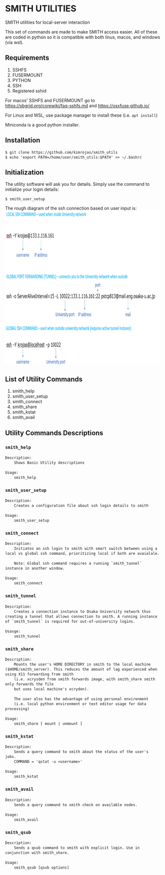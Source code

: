 # SMITH UTILITIES
SMITH utilities for local-server interaction

This set of commands are made to make SMITH access easier. All of these are coded in python so it is compatible with both linux, macos, and windows (via wsl).

## Requirements
1. SSHFS
2. FUSERMOUNT
3. PYTHON
4. SSH
5. Registered sshid 

For macos' SSHFS and FUSERMOUNT go to https://sbgrid.org/corewiki/faq-sshfs.md and https://osxfuse.github.io/

For Linux and WSL, use package manager to install these (i.e. `apt install`)

Miniconda is a good python installer.  

## Installation
```
$ git clone https://github.com/kimrojas/smith_utils
$ echo 'export PATH=/home/user/smith_utils:$PATH' >> ~/.bashrc
```

## Initialization
The utility software will ask you for details. Simply use the command to initialize your login details:
```
$ smith_user_setup
```

The rough diagram of the ssh connection based on user input is:  
<img src="img/sshcommandmap.PNG" alt="Diagram" width="800" height="500">
<!-- ![Diagram](img/sshcommandmap.PNG | width=100) -->

## List of Utility Commands
1. smith_help
2. smith_user_setup
3. smith_connect
4. smith_share
5. smith_kstat
6. smith_avail

## Utility Commands Descriptions
### `smith_help`
    Description:
        Shows Basic Utility descriptions

    Usage:
        smith_help

### `smith_user_setup`
    Description:
        Creates a configuration file about ssh login details to smith

    Usage:
        smith_user_setup
            
### `smith_connect`
    Description:
        Initiates an ssh login to smith with smart switch between using a local vs global ssh command, prioritizing local if both are avaialale.
        
        Note: Global ssh command requires a running `smith_tunnel` instance in another window.

    Usage:
        smith_connect
            
### `smith_tunnel`
    Description:
        Creates a connection instance to Osaka University network thus creating a tunnel that allows connection to smith. A running instance of `smith_tunnel` is required for out-of-university logins.

    Usasge:
        smith_tunnel
            
### `smith_share`
    Description:
        Mounts the user's HOME DIRECTORY in smith to the local machine ($HOME/smith_server). This reduces the amount of lag experienced when using X11 forwarding from smith  
        (i.e. xcrysden from smith forwards image, with smith_share smith only forwards the file
        but uses local machine's xcryden).
        
        The user also has the advantage of using personal environment   
        (i.e. local python environment or text editor usage for data processing)

    Usage: 
        smith_share [ mount | unmount ]
            
            
### `smith_kstat`
    Description:
        Sends a query command to smith about the status of the user's jobs. 
        COMMAND = 'qstat -u <username>'

    Usage:
        smith_kstat
    
### `smith_avail`
    Description:
        Sends a query command to smith check on available nodes.
        
    Usage:
        smith_avail

### `smith_qsub`
    Description:
        Sends a qsub command to smith with explicit login. Use in conjunction with smith_share.
        
    Usage:
        smith_qsub [qsub options]

